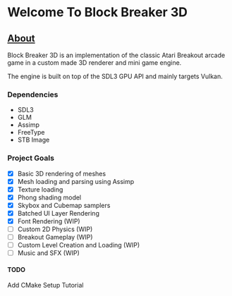 # Welcome To Block Breaker 3D

## <ins>About</ins>
<p> Block Breaker 3D is an implementation of the classic Atari Breakout arcade game in a custom made 3D renderer and mini game engine.</p>
<p>The engine is built on top of the SDL3 GPU API and mainly targets Vulkan.</p>

### Dependencies
- SDL3
- GLM
- Assimp
- FreeType
- STB Image

### Project Goals
- [x] Basic 3D rendering of meshes
- [x] Mesh loading and parsing using Assimp
- [x] Texture loading
- [x] Phong shading model
- [x] Skybox and Cubemap samplers
- [x] Batched UI Layer Rendering
- [x] Font Rendering (WIP)
- [ ] Custom 2D Physics (WIP)
- [ ] Breakout Gameplay (WIP)
- [ ] Custom Level Creation and Loading (WIP)
- [ ] Music and SFX (WIP)

#### TODO
<p> Add CMake Setup Tutorial </p>